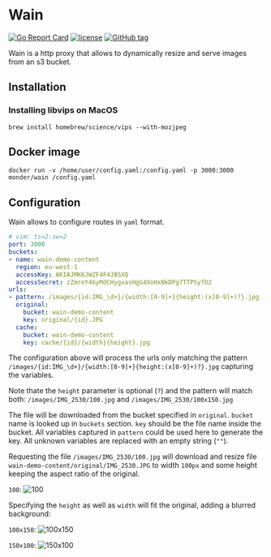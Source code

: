 # Wain
[![Go Report Card](https://goreportcard.com/badge/github.com/monder/wain)](https://goreportcard.com/report/github.com/monder/wain)
[![license](https://img.shields.io/github/license/monder/wain.svg?maxAge=2592000&style=flat-square)]()
[![GitHub tag](https://img.shields.io/github/tag/monder/wain.svg?style=flat-square)]()

Wain is a http proxy that allows to dynamically resize and serve images from an s3 bucket.

## Installation

### Installing libvips on MacOS
```
brew install homebrew/science/vips --with-mozjpeg
```

## Docker image
```
docker run -v /home/user/config.yaml:/config.yaml -p 3000:3000 monder/wain /config.yaml
```

## Configuration

Wain allows to configure routes in `yaml` format.

```yaml
# vim: ts=2:sw=2
port: 3000
buckets:
- name: wain-demo-content
  region: eu-west-1
  accessKey: AKIAJMK6JWZF4F4JBSXQ
  accessSecret: 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
urls:
- pattern: /images/{id:IMG_\d+}/{width:[0-9]+}{height:(x[0-9]+)?}.jpg
  original:
    bucket: wain-demo-content
    key: original/{id}.JPG
  cache:
    bucket: wain-demo-content
    key: cache/{id}/{width}{height}.jpg
```

The configuration above will process the urls only matching the pattern `/images/{id:IMG_\d+}/{width:[0-9]+}{height:(x[0-9]+)?}.jpg` capturing the variables.

Note thate the `height` parameter is optional (`?`) and the pattern will match both:
`/images/IMG_2530/100.jpg`
and
`/images/IMG_2530/100x150.jpg`

The file will be downloaded from the bucket specified in `original`. `bucket` name is looked up in `buckets` section. `key` should be the file name inside the bucket. All variables captured in `pattern` could be used here to generate the key. All unknown variables are replaced with an empty string (`""`).

Requesting the file `/images/IMG_2530/100.jpg` will download and resize file `wain-demo-content/original/IMG_2530.JPG` to width `100px` and some height keeping the aspect ratio of the original.

`100`:
![100](https://cloud.githubusercontent.com/assets/232147/16442096/52763c16-3dd8-11e6-8a27-6e491ac7cd91.jpg)

Specifying the `height` as well as `width` will fit the original, adding a blurred background:

`100x150`:
![100x150](https://cloud.githubusercontent.com/assets/232147/16442132/9ebb4b2a-3dd8-11e6-8e0a-0fadda7c8c0a.jpg)

`150x100`:
![150x100](https://cloud.githubusercontent.com/assets/232147/16442133/a0502690-3dd8-11e6-835a-80526f8f71c9.jpg)
